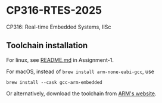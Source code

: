 # CP316-RTES-2025

CP316: Real-time Embedded Systems, IISc

## Toolchain installation

For linux, see [README.md](./Assignments/Assignment-1/files/README.md) in Assignment-1.

For macOS, instead of `brew install arm-none-eabi-gcc`, use

```shell
brew install --cask gcc-arm-embedded
```

Or alternatively, download the toolchain from [ARM's website](https://developer.arm.com/downloads/-/arm-gnu-toolchain-downloads).
